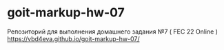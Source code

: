 # goit-markup-hw-07
Репозиторий для выполнения домашнего задания №7 ( FEC 22 Online )
https://vbd4eva.github.io/goit-markup-hw-07/
